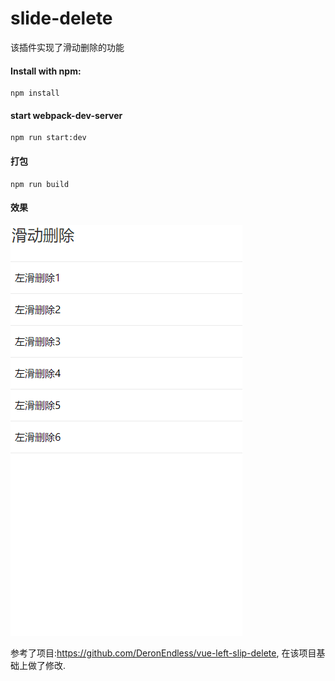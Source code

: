 # slide-delete
该插件实现了滑动删除的功能
#### Install with npm: 
    npm install
#### start webpack-dev-server
    npm run start:dev
#### 打包
    npm run build
#### 效果
![image](https://github.com/KuangPF/Web-Plugin/blob/master/src/assets/demoImg/slide-delete.gif)

参考了项目:https://github.com/DeronEndless/vue-left-slip-delete, 在该项目基础上做了修改.

